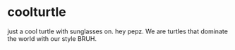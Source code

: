# coolturtle
just a cool turtle with sunglasses on.
hey pepz. We are turtles that dominate the world with our style BRUH.

